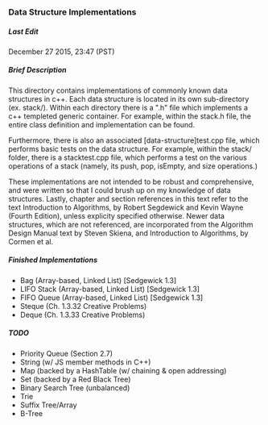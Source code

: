 ### Data Structure Implementations

##### Last Edit
December 27 2015, 23:47 (PST)

##### Brief Description

This directory contains implementations of commonly known data structures in 
c++. Each data structure is located in its own sub-directory (ex. stack/).
Within each directory there is a ".h" file which implements a c++ templeted 
generic container. For example, within the stack.h file, the entire class 
definition and implementation can be found. 

Furthermore, there is also an associated [data-structure]test.cpp file, which 
performs basic tests on the data structure. For example, within the stack/ 
folder, there is a stacktest.cpp file, which performs a test on the various operations 
of a stack (namely, its push, pop, isEmpty, and size operations.)

These implementations are not intended to be robust and comprehensive, and 
were written so that I could brush up on my knowledge of data structures. Lastly, 
chapter and section references in this text refer to the text Introduction to 
Algorithms, by Robert Segdewick and Kevin Wayne (Fourth Edition), unless 
explicity specified otherwise. Newer data structures, which are not referenced, 
are incorporated from the Algorithm Design Manual text by Steven Skiena, and 
Introduction to Algorithms, by Cormen et al.

##### Finished Implementations

- Bag (Array-based, Linked List) [Sedgewick 1.3]
- LIFO Stack (Array-based, Linked List) [Sedgewick 1.3]
- FIFO Queue (Array-based, Linked List) [Sedgewick 1.3]
- Steque (Ch. 1.3.32 Creative Problems)
- Deque (Ch. 1.3.33 Creative Problems)

##### TODO

- Priority Queue (Section 2.7)
- String (w/ JS member methods in C++)
- Map (backed by a HashTable (w/ chaining & open addressing)
- Set (backed by a Red Black Tree)
- Binary Search Tree (unbalanced) 
- Trie
- Suffix Tree/Array
- B-Tree
